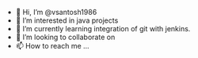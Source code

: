 - 👋 Hi, I’m @vsantosh1986
- 👀 I’m interested in java projects
- 🌱 I’m currently learning integration of git with jenkins.
- 💞️ I’m looking to collaborate on 
- 📫 How to reach me ...

<!---
vsantosh1986/vsantosh1986 is a ✨ special ✨ repository because its `README.md` (this file) appears on your GitHub profile.
You can click the Preview link to take a look at your changes.
--->
